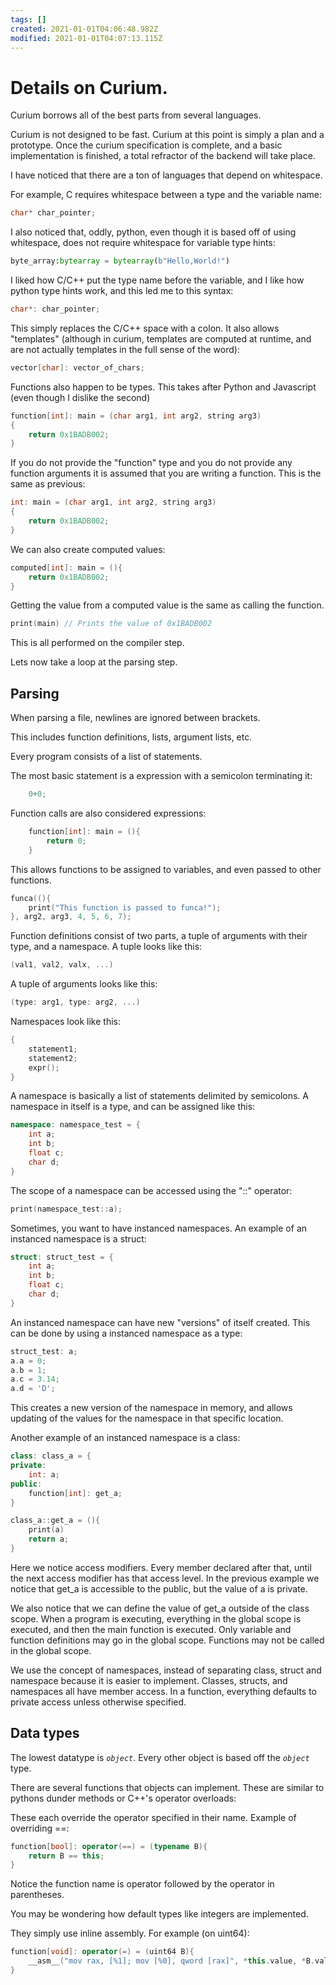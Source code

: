 ```yaml
---
tags: []
created: 2021-01-01T04:06:48.982Z
modified: 2021-01-01T04:07:13.115Z
---
```

# Details on Curium.

Curium borrows all of the best parts from several languages.

Curium is not designed to be fast. Curium at this point is simply a plan and a prototype.
Once the curium specification is complete, and a basic implementation is finished, a total refractor of the backend will take place.

I have noticed that there are a ton of languages that depend on whitespace.

For example, C requires whitespace between a type and the variable name:

```c
char* char_pointer;
```
I also noticed that, oddly, python, even though it is based off of using whitespace, does not require whitespace for variable type hints:

```python
byte_array:bytearray = bytearray(b"Hello,World!")
```

I liked how C/C++ put the type name before the variable, and I like how python type hints work, and this led me to this syntax:

```cpp
char*: char_pointer;
```

This simply replaces the C/C++ space with a colon.
It also allows "templates" (although in curium, templates are computed at runtime, and are not actually templates in the full sense of the word):

```cpp
vector[char]: vector_of_chars;
```

Functions also happen to be types. This takes after Python and Javascript (even though I dislike the second)

```cpp
function[int]: main = (char arg1, int arg2, string arg3)
{
    return 0x1BADB002;
}
```

If you do not provide the "function" type and you do not provide any function arguments it is assumed that you are writing a function. This is the same as previous:

```cpp
int: main = (char arg1, int arg2, string arg3)
{
    return 0x1BADB002;
}
```

We can also create computed values:

```cpp
computed[int]: main = (){
    return 0x1BADB002;
}
```

Getting the value from a computed value is the same as calling the function.

```cpp
print(main) // Prints the value of 0x1BADB002
```

This is all performed on the compiler step.

Lets now take a loop at the parsing step.

## Parsing

When parsing a file, newlines are ignored between brackets.

This includes function definitions, lists, argument lists, etc.

Every program consists of a list of statements.

The most basic statement is a expression with a semicolon terminating it:

```cpp
    0+0;
```

Function calls are also considered expressions:

```cpp
    function[int]: main = (){
        return 0;
    }
```

This allows functions to be assigned to variables, and even passed to other functions.

```cpp
funca((){
    print("This function is passed to funca!");
}, arg2, arg3, 4, 5, 6, 7);
```

Function definitions consist of two parts, a tuple of arguments with their type, and a namespace. A tuple looks like this: 
```cpp
(val1, val2, valx, ...)
```

A tuple of arguments looks like this:
```cpp
(type: arg1, type: arg2, ...)
```

Namespaces look like this:

```cpp
{
    statement1;
    statement2;
    expr();
}
```

A namespace is basically a list of statements delimited by semicolons. A namespace in itself is a type, and can be assigned like this:

```cpp
namespace: namespace_test = {
    int a;
    int b;
    float c;
    char d;
}
```

The scope of a namespace can be accessed using the "::" operator:

```cpp
print(namespace_test::a);
```

Sometimes, you want to have instanced namespaces. An example of an instanced namespace is a struct:

```cpp
struct: struct_test = {
    int a;
    int b;
    float c;
    char d;
}
```

An instanced namespace can have new "versions" of itself created. This can be done by using a instanced namespace as a type:

```cpp
struct_test: a;
a.a = 0;
a.b = 1;
a.c = 3.14;
a.d = 'D';
```

This creates a new version of the namespace in memory, and allows updating of the values for the namespace in that specific location.

Another example of an instanced namespace is a class:

```cpp
class: class_a = {
private:
    int: a;
public:
    function[int]: get_a;
}

class_a::get_a = (){
    print(a)
    return a;
}
```

Here we notice access modifiers. Every member declared after that, until the next access modifier has that access level. In the previous example we notice that get_a is accessible to the public, but the value of a is private.

We also notice that we can define the value of get_a outside of the class scope. When a program is executing, everything in the global scope is executed, and then the main function is executed. Only variable and function definitions may go in the global scope. Functions may not be called in the global scope.

We use the concept of namespaces, instead of separating class, struct and namespace because it is easier to implement. Classes, structs, and namespaces all have member access. In a function, everything defaults to private access unless otherwise specified. 

## Data types

The lowest datatype is *`object`*. Every other object is based off the *`object`* type.

There are several functions that objects can implement. These are similar to pythons dunder methods or C++'s operator overloads:


These each override the operator specified in their name. Example of overriding ==:

```cpp
function[bool]: operator(==) = (typename B){
    return B == this;
} 
```

Notice the function name is operator followed by the operator in parentheses.

You may be wondering how default types like integers are implemented.

They simply use inline assembly. For example (on uint64):

```cpp
function[void]: operator(=) = (uint64 B){
    __asm__("mov rax, [%1]; mov [%0], qword [rax]", *this.value, *B.value);
}
```